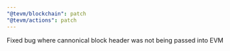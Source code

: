 ```yaml
---
"@tevm/blockchain": patch
"@tevm/actions": patch
---
```


Fixed bug where cannonical block header was not being passed into EVM
